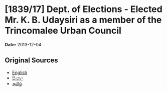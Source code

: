 # [1839/17] Dept. of Elections - Elected Mr. K. B. Udaysiri as a member of the Trincomalee Urban Council

**Date:** 2013-12-04

## Original Sources

- [English](https://documents.gov.lk/view/extra-gazettes/2013/12/1839-17_E.pdf)
- [සිංහල](https://documents.gov.lk/view/extra-gazettes/2013/12/1839-17_S.pdf)
- [தமிழ்](https://documents.gov.lk/view/extra-gazettes/2013/12/1839-17_T.pdf)
